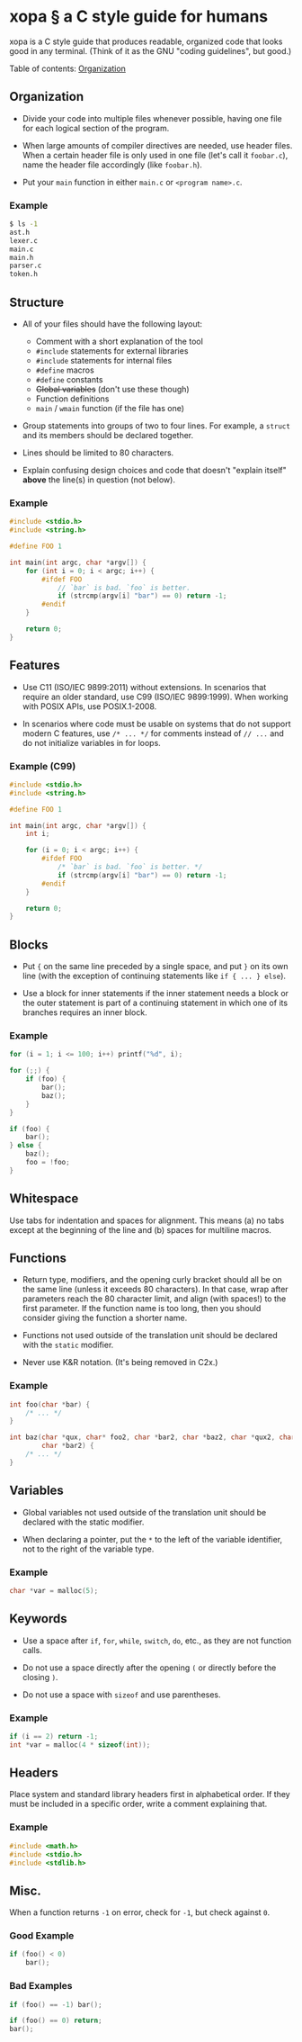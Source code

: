 # xopa &sect; a C style guide for humans

xopa is a C style guide that produces readable, organized code that looks good
in any terminal. (Think of it as the GNU "coding guidelines", but good.)

Table of contents: [Organization](#organization)

## Organization

* Divide your code into multiple files whenever possible, having one file for
  each logical section of the program.

* When large amounts of compiler directives are needed, use header files. When a
  certain header file is only used in one file (let's call it `foobar.c`), name
  the header file accordingly (like `foobar.h`).

* Put your `main` function in either `main.c` or `<program name>.c`.

### Example

```sh
$ ls -1
ast.h
lexer.c
main.c
main.h
parser.c
token.h
```

## Structure

* All of your files should have the following layout:
	* Comment with a short explanation of the tool
	* `#include` statements for external libraries
	* `#include` statements for internal files
	* `#define` macros
	* `#define` constants
	* ~~Global variables~~ (don't use these though)
	* Function definitions
	* `main` / `wmain` function (if the file has one)

* Group statements into groups of two to four lines. For example, a `struct` and
  its members should be declared together.

* Lines should be limited to 80 characters.

* Explain confusing design choices and code that doesn't "explain itself"
  **above** the line(s) in question (not below).

### Example

```c
#include <stdio.h>
#include <string.h>

#define FOO 1

int main(int argc, char *argv[]) {
	for (int i = 0; i < argc; i++) {
		#ifdef FOO
			// `bar` is bad. `foo` is better.
			if (strcmp(argv[i] "bar") == 0) return -1;
		#endif
	}

	return 0;
}
```

## Features

* Use C11 (ISO/IEC 9899:2011) without extensions. In scenarios that require an
  older standard, use C99 (ISO/IEC 9899:1999). When working with POSIX APIs, use
  POSIX.1-2008.

* In scenarios where code must be usable on systems that do not support modern C
  features, use `/* ... */` for comments instead of `// ...` and do not
  initialize variables in for loops.

### Example (C99)

```c
#include <stdio.h>
#include <string.h>

#define FOO 1

int main(int argc, char *argv[]) {
	int i;

	for (i = 0; i < argc; i++) {
		#ifdef FOO
			/* `bar` is bad. `foo` is better. */
			if (strcmp(argv[i] "bar") == 0) return -1;
		#endif
	}

	return 0;
}
```

## Blocks

* Put `{` on the same line preceded by a single space, and put `}` on its own
  line (with the exception of continuing statements like `if { ... } else`).

* Use a block for inner statements if the inner statement needs a block or the
  outer statement is part of a continuing statement in which one of its branches
  requires an inner block.

### Example

```c
for (i = 1; i <= 100; i++) printf("%d", i);

for (;;) {
	if (foo) {
		bar();
		baz();
	}
}

if (foo) {
	bar();
} else {
	baz();
	foo = !foo;
}
```

## Whitespace

Use tabs for indentation and spaces for alignment. This means (a) no tabs except
at the beginning of the line and (b) spaces for multiline macros.

## Functions

* Return type, modifiers, and the opening curly bracket should all be on the same
  line (unless it exceeds 80 characters). In that case, wrap after parameters
  reach the 80 character limit, and align (with spaces!) to the first parameter.
  If the function name is too long, then you should consider giving the function
  a shorter name.

* Functions not used outside of the translation unit should be declared with the
  `static` modifier.

* Never use K&R notation. (It's being removed in C2x.)

### Example

```c
int foo(char *bar) {
	/* ... */
}

int baz(char *qux, char* foo2, char *bar2, char *baz2, char *qux2, char *foo3,
        char *bar2) {
	/* ... */
}
```

## Variables

* Global variables not used outside of the translation unit should be declared
  with the static modifier.

* When declaring a pointer, put the `*` to the left of the variable identifier,
  not to the right of the variable type.

### Example

```c
char *var = malloc(5);
```

## Keywords

* Use a space after `if`, `for`, `while`, `switch`, `do`, etc., as they are not
  function calls.

* Do not use a space directly after the opening `(` or directly before the
  closing `)`.

* Do not use a space with `sizeof` and use parentheses.

### Example

```c
if (i == 2) return -1;
int *var = malloc(4 * sizeof(int));
```

## Headers

Place system and standard library headers first in alphabetical order. If they
must be included in a specific order, write a comment explaining that.

### Example

```c
#include <math.h>
#include <stdio.h>
#include <stdlib.h>
```

## Misc.

When a function returns `-1` on error, check for `-1`, but check against `0`.

### Good Example

```c
if (foo() < 0)
	bar();
```

### Bad Examples

```c
if (foo() == -1) bar();

if (foo() == 0) return;
bar();
```
